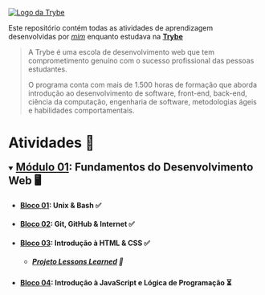 [![Logo da Trybe](https://i.postimg.cc/9QMgQr8w/trybe-logo.png)](https://www.betrybe.com/)

Este repositório contém todas as atividades de aprendizagem desenvolvidas por _[mim](https://www.linkedin.com/in/gabrielfqk/)_ enquanto estudava na **[Trybe](https://www.betrybe.com/)**

> A Trybe é uma escola de desenvolvimento web que tem comprometimento genuíno com o sucesso profissional das pessoas estudantes.
>
> O programa conta com mais de 1.500 horas de formação que aborda introdução ao desenvolvimento de software, front-end, back-end, ciência da computação, engenharia de software, metodologias ágeis e habilidades comportamentais.

# Atividades :pencil:

<!--
Emojis:
  :white_check_mark: - Concluido ✅
  :hourglass_flowing_sand: - Em andamento ⏳
-->

<details open> 
  <summary> 
    <h2 style="display: inline">
      <a href="https://github.com/GabrielFQK/trybe-exercicios/tree/main/1-fundamentos">Módulo 01</a>: Fundamentos do Desenvolvimento Web &#x1F5A5;
    </h2>
  </summary>

- #### [Bloco 01](https://github.com/GabrielFQK/trybe-exercicios/tree/main/1-fundamentos/bloco-01): Unix & Bash :white_check_mark:
- #### [Bloco 02](https://github.com/GabrielFQK/trybe-exercicios/tree/main/1-fundamentos/bloco-02): Git, GitHub & Internet :white_check_mark:
- #### [Bloco 03](https://github.com/GabrielFQK/trybe-exercicios/tree/main/1-fundamentos/bloco-03): Introdução à HTML & CSS :white_check_mark:

  - ##### [Projeto Lessons Learned](https://github.com/GabrielFQK/lessons-learned) :rocket:

- #### [Bloco 04](https://github.com/GabrielFQK/trybe-exercicios/tree/main/1-fundamentos/bloco-04): Introdução à JavaScript e Lógica de Programação :hourglass_flowing_sand:

</details>

<!--
#### [Bloco 05](https://github.com/GabrielFQK/trybe-exercicios/tree/main/1-fundamentos/bloco-05): Introdução - JavaScript - Projetos :hourglass_flowing_sand:

#### [Bloco 06](https://github.com/GabrielFQK/trybe-exercicios/tree/main/1-fundamentos/bloco-06): HTML & CSS avançado :hourglass_flowing_sand:

#### [Bloco 07](https://github.com/GabrielFQK/trybe-exercicios/tree/main/1-fundamentos/bloco-07): JavaScript ES6 & Testes Unitários :hourglass_flowing_sand:

#### [Bloco 08](https://github.com/GabrielFQK/trybe-exercicios/tree/main/1-fundamentos/bloco-08): JavaScript ES6 :hourglass_flowing_sand:

#### [Bloco 09](https://github.com/GabrielFQK/trybe-exercicios/tree/main/1-fundamentos/bloco-09): Assincronicidade & Callbacks :hourglass_flowing_sand:

#### [Bloco 10](https://github.com/GabrielFQK/trybe-exercicios/tree/main/1-fundamentos/bloco-10): Jest :hourglass_flowing_sand:

-->

